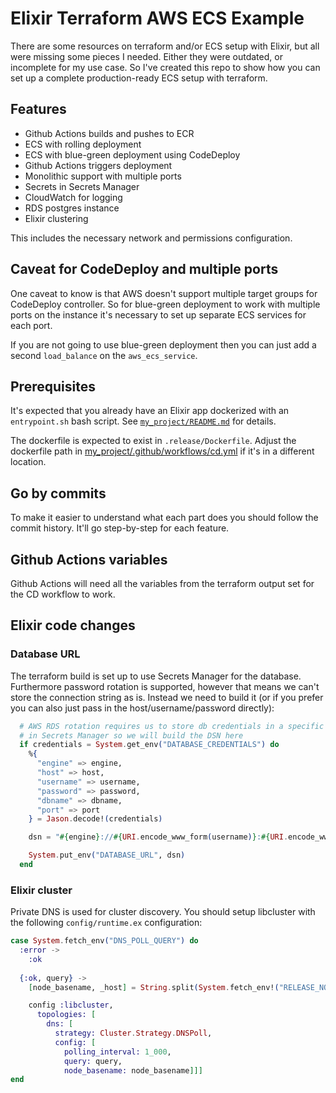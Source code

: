 # Elixir Terraform AWS ECS Example

There are some resources on terraform and/or ECS setup with Elixir, but all were missing some pieces I needed. Either they were outdated, or incomplete for my use case. So I've created this repo to show how you can set up a complete production-ready ECS setup with terraform.

## Features

- Github Actions builds and pushes to ECR
- ECS with rolling deployment
- ECS with blue-green deployment using CodeDeploy
- Github Actions triggers deployment
- Monolithic support with multiple ports
- Secrets in Secrets Manager
- CloudWatch for logging
- RDS postgres instance
- Elixir clustering

This includes the necessary network and permissions configuration.

## Caveat for CodeDeploy and multiple ports

One caveat to know is that AWS doesn't support multiple target groups for CodeDeploy controller. So for blue-green deployment to work with multiple ports on the instance it's necessary to set up separate ECS services for each port.

If you are not going to use blue-green deployment then you can just add a second `load_balance` on the `aws_ecs_service`.

## Prerequisites

It's expected that you already have an Elixir app dockerized with an `entrypoint.sh` bash script. See [`my_project/README.md`](my_project/README.md) for details.

The dockerfile is expected to exist in `.release/Dockerfile`. Adjust the dockerfile path in [my_project/.github/workflows/cd.yml](.github/worksflows/cd.yml) if it's in a different location.

## Go by commits

To make it easier to understand what each part does you should follow the commit history. It'll go step-by-step for each feature.

## Github Actions variables

Github Actions will need all the variables from the terraform output set for the CD workflow to work.

## Elixir code changes

### Database URL

The terraform build is set up to use Secrets Manager for the database. Furthermore password rotation is supported, however that means we can't store the connection string as is. Instead we need to build it (or if you prefer you can also just pass in the host/username/password directly):

```elixir
  # AWS RDS rotation requires us to store db credentials in a specific format
  # in Secrets Manager so we will build the DSN here
  if credentials = System.get_env("DATABASE_CREDENTIALS") do
    %{
      "engine" => engine,
      "host" => host,
      "username" => username,
      "password" => password,
      "dbname" => dbname,
      "port" => port
    } = Jason.decode!(credentials)

    dsn = "#{engine}://#{URI.encode_www_form(username)}:#{URI.encode_www_form(password)}@#{host}:#{port}/#{dbname}"

    System.put_env("DATABASE_URL", dsn)
  end
```

### Elixir cluster

Private DNS is used for cluster discovery. You should setup libcluster with the following `config/runtime.ex` configuration:

```elixir
case System.fetch_env("DNS_POLL_QUERY") do
  :error ->
    :ok
  
  {:ok, query} ->
    [node_basename, _host] = String.split(System.fetch_env!("RELEASE_NODE"), "@")

    config :libcluster,
      topologies: [
        dns: [
          strategy: Cluster.Strategy.DNSPoll,
          config: [
            polling_interval: 1_000,
            query: query,
            node_basename: node_basename]]]
end
```
